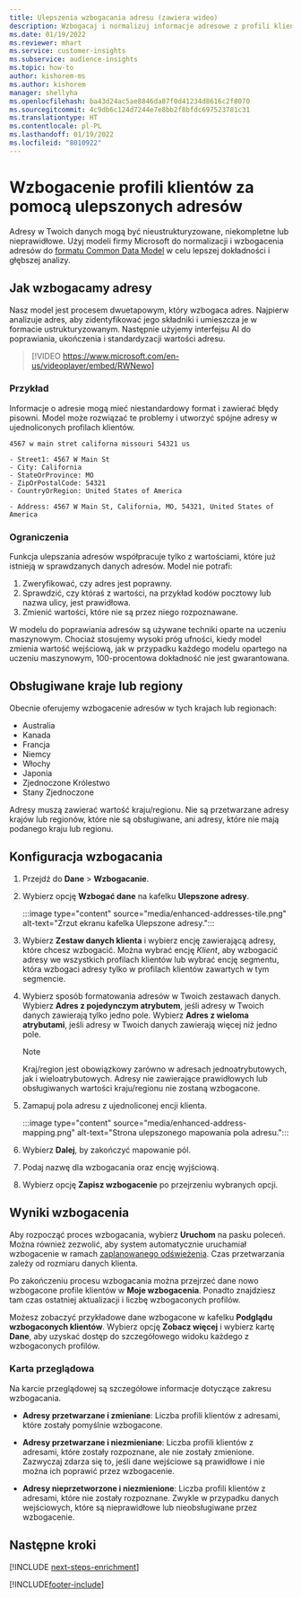 ```yaml
---
title: Ulepszenia wzbogacania adresu (zawiera wideo)
description: Wzbogacaj i normalizuj informacje adresowe z profili klientów za pomocą modeli firmy Microsoft.
ms.date: 01/19/2022
ms.reviewer: mhart
ms.service: customer-insights
ms.subservice: audience-insights
ms.topic: how-to
author: kishorem-ms
ms.author: kishorem
manager: shellyha
ms.openlocfilehash: ba43d24ac5ae8846da87f0d41234d8616c2f8070
ms.sourcegitcommit: 4c9db6c124d7244e7e8bb2f8bfdc697523781c31
ms.translationtype: HT
ms.contentlocale: pl-PL
ms.lasthandoff: 01/19/2022
ms.locfileid: "8010922"
---
```

# <a name="enrichment-of-customer-profiles-with-enhanced-addresses"></a>Wzbogacenie profili klientów za pomocą ulepszonych adresów

Adresy w Twoich danych mogą być nieustrukturyzowane, niekompletne lub nieprawidłowe. Użyj modeli firmy Microsoft do normalizacji i wzbogacenia adresów do [formatu Common Data Model](/common-data-model/schema/core/applicationcommon/address) w celu lepszej dokładności i głębszej analizy.

## <a name="how-we-enhance-addresses"></a>Jak wzbogacamy adresy

Nasz model jest procesem dwuetapowym, który wzbogaca adres. Najpierw analizuje adres, aby zidentyfikować jego składniki i umieszcza je w formacie ustrukturyzowanym. Następnie użyjemy interfejsu AI do poprawiania, ukończenia i standardyzacji wartości adresu.

> [!VIDEO https://www.microsoft.com/en-us/videoplayer/embed/RWNewo]

### <a name="example"></a>Przykład

Informacje o adresie mogą mieć niestandardowy format i zawierać błędy pisowni. Model może rozwiązać te problemy i utworzyć spójne adresy w ujednoliconych profilach klientów.

```Input
4567 w main stret californa missouri 54321 us
```

```Output
- Street1: 4567 W Main St
- City: California
- StateOrProvince: MO
- ZipOrPostalCode: 54321
- CountryOrRegion: United States of America

- Address: 4567 W Main St, California, MO, 54321, United States of America
```

### <a name="limitations"></a>Ograniczenia

Funkcja ulepszania adresów współpracuje tylko z wartościami, które już istnieją w sprawdzanych danych adresów. Model nie potrafi: 

1. Zweryfikować, czy adres jest poprawny.
2. Sprawdzić, czy któraś z wartości, na przykład kodów pocztowy lub nazwa ulicy, jest prawidłowa.
3. Zmienić wartości, które nie są przez niego rozpoznawane.

W modelu do poprawiania adresów są używane techniki oparte na uczeniu maszynowym. Chociaż stosujemy wysoki próg ufności, kiedy model zmienia wartość wejściową, jak w przypadku każdego modelu opartego na uczeniu maszynowym, 100-procentowa dokładność nie jest gwarantowana.

## <a name="supported-countries-or-regions"></a>Obsługiwane kraje lub regiony

Obecnie oferujemy wzbogacenie adresów w tych krajach lub regionach: 

- Australia
- Kanada
- Francja
- Niemcy
- Włochy
- Japonia
- Zjednoczone Królestwo
- Stany Zjednoczone

Adresy muszą zawierać wartość kraju/regionu. Nie są przetwarzane adresy krajów lub regionów, które nie są obsługiwane, ani adresy, które nie mają podanego kraju lub regionu.

## <a name="configure-the-enrichment"></a>Konfiguracja wzbogacania

1. Przejdź do **Dane** > **Wzbogacanie**.

1. Wybierz opcję **Wzbogać dane** na kafelku **Ulepszone adresy**.

   :::image type="content" source="media/enhanced-addresses-tile.png" alt-text="Zrzut ekranu kafelka Ulepszone adresy.":::

1. Wybierz **Zestaw danych klienta** i wybierz encję zawierającą adresy, które chcesz wzbogacić. Można wybrać encję *Klient*, aby wzbogacić adresy we wszystkich profilach klientów lub wybrać encję segmentu, która wzbogaci adresy tylko w profilach klientów zawartych w tym segmencie.

1. Wybierz sposób formatowania adresów w Twoich zestawach danych. Wybierz **Adres z pojedynczym atrybutem**, jeśli adresy w Twoich danych zawierają tylko jedno pole. Wybierz **Adres z wieloma atrybutami**, jeśli adresy w Twoich danych zawierają więcej niż jedno pole.

   > [!NOTE]
   > Kraj/region jest obowiązkowy zarówno w adresach jednoatrybutowych, jak i wieloatrybutowych. Adresy nie zawierające prawidłowych lub obsługiwanych wartości kraju/regionu nie zostaną wzbogacone.

1.  Zamapuj pola adresu z ujednoliconej encji klienta.

    :::image type="content" source="media/enhanced-address-mapping.png" alt-text="Strona ulepszonego mapowania pola adresu.":::

1. Wybierz **Dalej**, by zakończyć mapowanie pól.

1. Podaj nazwę dla wzbogacania oraz encję wyjściową.

1. Wybierz opcję **Zapisz wzbogacenie** po przejrzeniu wybranych opcji.

## <a name="enrichment-results"></a>Wyniki wzbogacenia

Aby rozpocząć proces wzbogacania, wybierz **Uruchom** na pasku poleceń. Można również zezwolić, aby system automatycznie uruchamiał wzbogacenie w ramach [zaplanowanego odświeżenia](system.md#schedule-tab). Czas przetwarzania zależy od rozmiaru danych klienta.

Po zakończeniu procesu wzbogacania można przejrzeć dane nowo wzbogacone profile klientów w **Moje wzbogacenia**. Ponadto znajdziesz tam czas ostatniej aktualizacji i liczbę wzbogaconych profilów.

Możesz zobaczyć przykładowe dane wzbogacone w kafelku **Podglądu wzbogaconych klientów**. Wybierz opcję **Zobacz więcej** i wybierz kartę **Dane**, aby uzyskać dostęp do szczegółowego widoku każdego z wzbogaconych profilów.

### <a name="overview-card"></a>Karta przeglądowa

Na karcie przeglądowej są szczegółowe informacje dotyczące zakresu wzbogacania. 

* **Adresy przetwarzane i zmieniane**: Liczba profili klientów z adresami, które zostały pomyślnie wzbogacone.

* **Adresy przetwarzane i niezmieniane**: Liczba profili klientów z adresami, które zostały rozpoznane, ale nie zostały zmienione. Zazwyczaj zdarza się to, jeśli dane wejściowe są prawidłowe i nie można ich poprawić przez wzbogacenie.

* **Adresy nieprzetworzone i niezmienione**: Liczba profili klientów z adresami, które nie zostały rozpoznane. Zwykle w przypadku danych wejściowych, które są nieprawidłowe lub nieobsługiwane przez wzbogacenie.

## <a name="next-steps"></a>Następne kroki

[!INCLUDE [next-steps-enrichment](../includes/next-steps-enrichment.md)]

[!INCLUDE[footer-include](../includes/footer-banner.md)]
